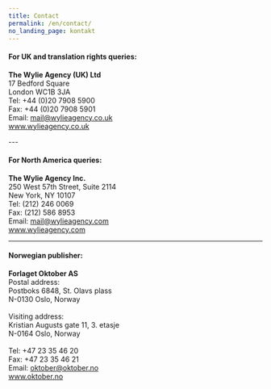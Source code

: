 ```yaml
---
title: Contact
permalink: /en/contact/
no_landing_page: kontakt
---
```


<h4>For UK and translation rights queries:</h4>
<p><strong>The Wylie Agency (UK) Ltd</strong><br />
17 Bedford Square<br />  
London WC1B 3JA<br />  
Tel: +44 (0)20 7908 5900<br />  
Fax: +44 (0)20 7908 5901<br />  
Email: <a href="mailto:mail@wylieagency.co.uk">mail@wylieagency.co.uk</a>  <br />
<a href="http://www.wylieagency.co.uk">www.wylieagency.co.uk</a><br />  
</p>
---

<h4>For North America queries:</h4>
<p>
<strong>The Wylie Agency Inc.</strong><br />
250 West 57th Street, Suite 2114  <br />
New York, NY 10107  <br />
Tel: (212) 246 0069  <br />
Fax: (212) 586 8953  <br />
Email: <a href="mailto:mail@wylieagency.com">mail@wylieagency.com</a> <br />
<a href="http://www.wylieagency.com">www.wylieagency.com</a>
</p>

---

<h4>Norwegian publisher:</h4>
<p><strong>Forlaget Oktober AS</strong><br />  
Postal address:<br />  
Postboks 6848, St. Olavs plass<br />    
N-0130 Oslo, Norway<br />  
<br />
Visiting address:<br />  
Kristian Augusts gate 11, 3. etasje<br />  
N-0164 Oslo,  Norway<br />  
<br />
Tel: +47 23 35 46 20<br />  
Fax: +47 23 35 46 21<br />  
Email: <a href="mailto:oktober@oktober.no">oktober@oktober.no</a>  <br />
<a href="http://www.oktober.no">www.oktober.no</a><br />
</p>
